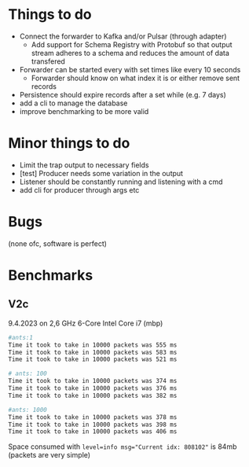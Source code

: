 # Things to do

- Connect the forwarder to Kafka and/or Pulsar (through adapter)
    - Add support for Schema Registry with Protobuf so that
    output stream adheres to a schema and reduces the amount of data transfered
- Forwarder can be started every with set times like every 10 seconds
    - Forwarder should know on what index it is or either remove sent records
- Persistence should expire records after a set while (e.g. 7 days)
- add a cli to manage the database
- improve benchmarking to be more valid
# Minor things to do
- Limit the trap output to necessary fields
- [test] Producer needs some variation in the output
- Listener should be constantly running and listening with a cmd
- add cli for producer through args etc

# Bugs

(none ofc, software is perfect)

# Benchmarks

## V2c

9.4.2023 on 2,6 GHz 6-Core Intel Core i7 (mbp)
```sh
#ants:1
Time it took to take in 10000 packets was 555 ms
Time it took to take in 10000 packets was 583 ms
Time it took to take in 10000 packets was 521 ms

# ants: 100
Time it took to take in 10000 packets was 374 ms
Time it took to take in 10000 packets was 376 ms
Time it took to take in 10000 packets was 382 ms

#ants: 1000
Time it took to take in 10000 packets was 378 ms
Time it took to take in 10000 packets was 398 ms
Time it took to take in 10000 packets was 406 ms
```

Space consumed with `level=info msg="Current idx: 808102"` is 84mb (packets are very simple)
